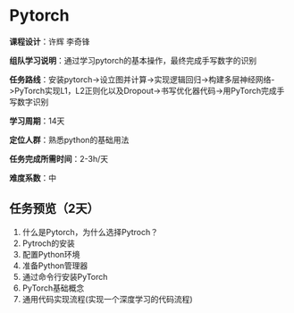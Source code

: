 # Pytorch

**课程设计**：许辉 李奇锋

**组队学习说明**：通过学习pytorch的基本操作，最终完成手写数字的识别

**任务路线**：安装pytorch->设立图并计算->实现逻辑回归->构建多层神经网络->PyTorch实现L1，L2正则化以及Dropout->书写优化器代码->用PyTorch完成手写数字识别

**学习周期**：14天

**定位人群**：熟悉python的基础用法

**任务完成所需时间**：2-3h/天

**难度系数**：中
## 任务预览（2天）
1. 什么是Pytorch，为什么选择Pytroch？
2. Pytroch的安装
3. 配置Python环境
4. 准备Python管理器
5. 通过命令行安装PyTorch
6. PyTorch基础概念
7. 通用代码实现流程(实现一个深度学习的代码流程)